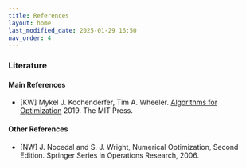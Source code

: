 ```yaml
---
title: References
layout: home
last_modified_date: 2025-01-29 16:50
nav_order: 4
---
```



### Literature

#### Main References

- [KW] Mykel J. Kochenderfer, Tim A. Wheeler. [Algorithms for Optimization](https://algorithmsbook.com/optimization/files/optimization.pdf) 2019. The MIT Press.

#### Other References

- [NW] J. Nocedal and S. J. Wright, Numerical Optimization, Second Edition. Springer Series in Operations Research, 2006.
